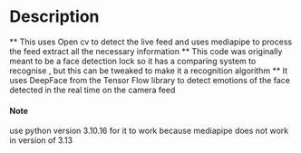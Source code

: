 # Description
** This uses Open cv to detect the live feed and uses mediapipe to process the feed extract all the necessary information
** This code was originally meant to be a face detection lock so it has a comparing system to recognise , but this can be tweaked to make it a recognition algorithm
** It uses DeepFace from the Tensor Flow library to detect emotions of the face detected in the real time on the camera feed

#### Note 
use python version 3.10.16 for it to work because mediapipe does not work in version of 3.13

